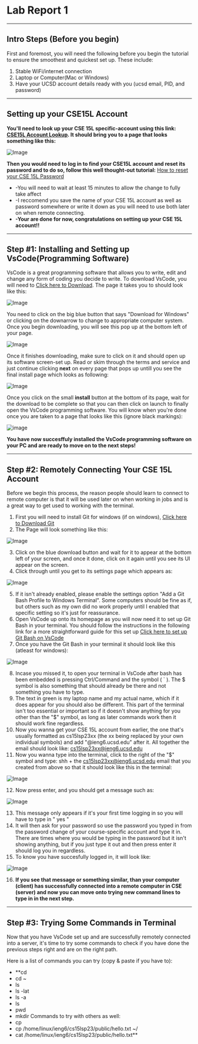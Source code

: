 # Lab Report 1
***

## Intro Steps (Before you begin)
First and foremost, you will need the following before you begin the tutorial to ensure the smoothest and quickest set up.
These include:

1. Stable WiFi/internet connection
2. Laptop or Computer(Mac or Windows)
3. Have your UCSD account details ready with you (ucsd email, PID, and password)
***

## Setting up your CSE15L Account

**You'll need to look up your CSE 15L specific-account using this link: [CSE15L Account Lookup](https://sdacs.ucsd.edu/~icc/index.php).
It should bring you to a page that looks something like this:**

![Image](accnt.png)

**Then you would need to log in to find your CSE15L account and reset its password and to do so, follow this well thought-out tutorial:** [How to reset your CSE 15L Password](https://drive.google.com/file/d/17IDZn8Qq7Q0RkYMxdiIR0o6HJ3B5YqSW/view)
* -You will need to wait at least 15 minutes to allow the change to fully take affect
* -I reccomend you save the name of your CSE 15L account as well as password somewhere or write it down as you will need to use both later on when remote connecting.
* **-Your are done for now, congratulations on setting up your CSE 15L account!!**
***

## Step #1: Installing and Setting up VsCode(Programming Software)

VsCode is a great programming software that allows you to write, edit and change any form of coding you decide to write. To download VsCode, you will need to [Click here to Download](https://code.visualstudio.com/).
The page it takes you to should look like this:

![Image](accnt3.png)

You need to click on the big blue button that says "Download for Windows" or clicking on the downarrow to change to appropriate computer system. Once you begin downloading, you will see this pop up at the bottom left of your page.

![Image](accnt4.png)

Once it finishes downloading, make sure to click on it and should open up its software screen-set up. Read or skim through the terms and service and just continue clicking **next** on every page that pops up untill you see the final install page which looks as following:

![Image](accnt5.png)

Once you click on the small **install** button at the bottom of its page, wait for the download to be complete so that you can then click on launch to finally open the VsCode programming software. You will know when you're done once you are taken to a page that looks like this (ignore black markings):

![image](accnt6.png)

**You have now succesffuly installed the VsCode programming software on your PC and are ready to move on to the next steps!**
***

## Step #2: Remotely Connecting Your CSE 15L Account

Before we begin this process, the reason people should learn to connect to remote computer is that it will be used later on when working in jobs and is a great way to get used to working with the terminal. 

1. First you will need to install Git for windows (if on windows), [Click here to Download Git](https://gitforwindows.org/)
2. The Page will look something like this: 

![Image](accnt7.png)

3. Click on the blue download button and wait for it to appear at the bottom left of your screen, and once it done, click on it again until you see its UI appear on the screen.
4. Click through until you get to its settings page which appears as:

![Image](accnt9.png)

5. If it isn't already enabled, please enable the settings option "Add a Git Bash Profile to Windows Terminal". Some computers should be fine as if, but others such as my own did no work properly until I enabled that specific setting so it's just for reassurance.
6. Open VsCode up onto its homepage as you will now need it to set up Git Bash in your terminal. You should follow the instructions in the following link for a more straightforward guide for this set up [Click here to set up Git Bash on VsCode](https://stackoverflow.com/a/50527994)
7. Once you have the Git Bash in your terminal it should look like this (atleast for windows):

![Image](accnt10.png)

8. Incase you missed it, to open your terminal in VsCode after bash has been embedded is pressing Ctrl/Command and the symbol ( ` ). The $ symbol is also something that should already be there and not something you have to type.
9. The text in green is my laptop name and my actual name, which if it does appear for you should also be different. This part of the terminal isn't too essential or important so if it doesn't show anything for you other than the "$" symbol, as long as later commands work then it should work fine regardless.
10. Now you wanna get your CSE 15L account from earlier, the one that's usually formatted as cs15lsp23xx (the xx being replaced by your own individual symbols) and add "@ieng6.ucsd.edu" after it. All together the email should look like: cs15lsp23xx@ieng6.ucsd.edu
11. Now you wanna type into the terminal, click to the right of the "$" symbol and type: shh + the cs15lsp23xx@ieng6.ucsd.edu email that you created from above so that it should look like this in the terminal:

![Image](accnt15.png) 

12. Now press enter, and you should get a message such as:

![Image](accnt13.png)

13. This message only appears if it's your first time logging in so you will have to type in " yes "
14. It will then ask for your password so use the password you typed in from the password change of your course-specific account and type it in. There are times where you would be typing in the password but it isn't showing anything, but if you just type it out and then press enter it should log you in regardless.
15. To know you have succesfully logged in, it will look like:

![Image](accnt14.png)

16. **If you see that message or something similar, than your computer (client) has successfully connected into a remote computer in CSE (server) and now you can move onto trying new command lines to type in in the next step.**
***

## Step #3: Trying Some Commands in Terminal

Now that you have VsCode set up and are successfully remotely connected into a server, it's time to try some commands to check if you have done the previous steps right and are on the right path.

Here is a list of commands you can try (copy & paste if you have to):
* **cd
* cd ~
* ls
* ls -lat
* ls -a
* ls <directory>
* pwd
* mkdir
Commands to try with others as well:
* cp
* cp /home/linux/ieng6/cs15lsp23/public/hello.txt ~/
* cat /home/linux/ieng6/cs15lsp23/public/hello.txt**
